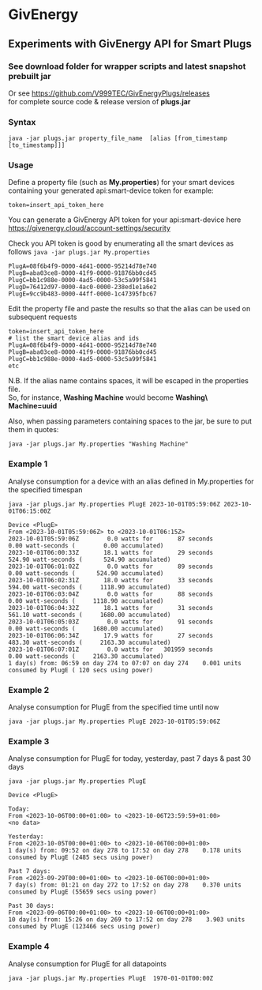 # GivEnergy
## __Experiments with GivEnergy API for Smart Plugs__

### See download folder for wrapper scripts and latest snapshot prebuilt jar
Or see https://github.com/V999TEC/GivEnergyPlugs/releases  
for complete source code & release version of __plugs.jar__

### Syntax

```java -jar plugs.jar property_file_name  [alias [from_timestamp [to_timestamp]]]```

### Usage
Define a property file (such as __My.properties__) for your smart devices containing your generated api:smart-device token for example:

```
token=insert_api_token_here
```
You can generate a GivEnergy API token for your api:smart-device here https://givenergy.cloud/account-settings/security


Check you API token is good by enumerating all the smart devices as follows
```java -jar plugs.jar My.properties```

```
PlugA=08f6b4f9-0000-4d41-0000-95214d78e740
PlugB=aba03ce8-0000-41f9-0000-91876bb0cd45
PlugC=bb1c988e-0000-4ad5-0000-53c5a99f5841
PlugD=76412d97-0000-4ac0-0000-238ed1e1a6e2
PlugE=9cc9b483-0000-44ff-0000-1c47395fbc67
```

Edit the property file and paste the results so that the alias can be used on subsequent requests

```
token=insert_api_token_here
# list the smart device alias and ids 
PlugA=08f6b4f9-0000-4d41-0000-95214d78e740
PlugB=aba03ce8-0000-41f9-0000-91876bb0cd45
PlugC=bb1c988e-0000-4ad5-0000-53c5a99f5841
etc
```

N.B.
If the alias name contains spaces, it will be escaped in the properties file.  
So, for instance, __Washing Machine__ would become __Washing\ Machine=uuid__

Also, when passing parameters containing spaces to the jar, be sure to put them in quotes:

```java -jar plugs.jar My.properties "Washing Machine"```


### Example 1   
Analyse consumption for a device with an alias defined in My.properties for the specified timespan
 
```java -jar plugs.jar My.properties PlugE 2023-10-01T05:59:06Z 2023-10-01T06:15:00Z```
```
Device <PlugE>
From <2023-10-01T05:59:06Z> to <2023-10-01T06:15Z>
2023-10-01T05:59:06Z	    0.0 watts for       87 seconds	        0.00 watt-seconds (        0.00 accumulated)
2023-10-01T06:00:33Z	   18.1 watts for       29 seconds	      524.90 watt-seconds (      524.90 accumulated)
2023-10-01T06:01:02Z	    0.0 watts for       89 seconds	        0.00 watt-seconds (      524.90 accumulated)
2023-10-01T06:02:31Z	   18.0 watts for       33 seconds	      594.00 watt-seconds (     1118.90 accumulated)
2023-10-01T06:03:04Z	    0.0 watts for       88 seconds	        0.00 watt-seconds (     1118.90 accumulated)
2023-10-01T06:04:32Z	   18.1 watts for       31 seconds	      561.10 watt-seconds (     1680.00 accumulated)
2023-10-01T06:05:03Z	    0.0 watts for       91 seconds	        0.00 watt-seconds (     1680.00 accumulated)
2023-10-01T06:06:34Z	   17.9 watts for       27 seconds	      483.30 watt-seconds (     2163.30 accumulated)
2023-10-01T06:07:01Z	    0.0 watts for   301959 seconds	        0.00 watt-seconds (     2163.30 accumulated)
1 day(s) from: 06:59 on day 274 to 07:07 on day 274    0.001 units consumed by PlugE ( 120 secs using power) 
```

### Example 2   
Analyse consumption for PlugE from the specified time until now
 
```java -jar plugs.jar My.properties PlugE 2023-10-01T05:59:06Z```

### Example 3   
Analyse consumption for PlugE for today, yesterday, past 7 days & past 30 days
 
```java -jar plugs.jar My.properties PlugE```

```
Device <PlugE>

Today:
From <2023-10-06T00:00+01:00> to <2023-10-06T23:59:59+01:00>
<no data>

Yesterday:
From <2023-10-05T00:00+01:00> to <2023-10-06T00:00+01:00>
1 day(s) from: 09:52 on day 278 to 17:52 on day 278    0.178 units consumed by PlugE (2485 secs using power)

Past 7 days:
From <2023-09-29T00:00+01:00> to <2023-10-06T00:00+01:00>
7 day(s) from: 01:21 on day 272 to 17:52 on day 278    0.370 units consumed by PlugE (55659 secs using power)

Past 30 days:
From <2023-09-06T00:00+01:00> to <2023-10-06T00:00+01:00>
10 day(s) from: 15:26 on day 269 to 17:52 on day 278    3.903 units consumed by PlugE (123466 secs using power)
```

### Example 4    
Analyse consumption for PlugE for all datapoints
 
```java -jar plugs.jar My.properties PlugE  1970-01-01T00:00Z```

